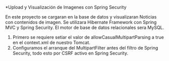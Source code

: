 *Upload y Visualización de Imagenes con Spring Security

En este proyecto se cargaran en la base de datos y visualizaran Noticias con contenidos de imagen. Se utilizara Hibernate Framework con Spring MVC y Spring Security. El motor de base de datos relacionales sera MySQL.
1. Primero se requiere setiar el valor de allowCasualMultipartParsing a true en el context.xml de nuestro Tomcat.
2. Configuramos el arranque del MultipartFilter antes del filtro de Spring Security, todo esto por CSRF activo en Spring Security.
